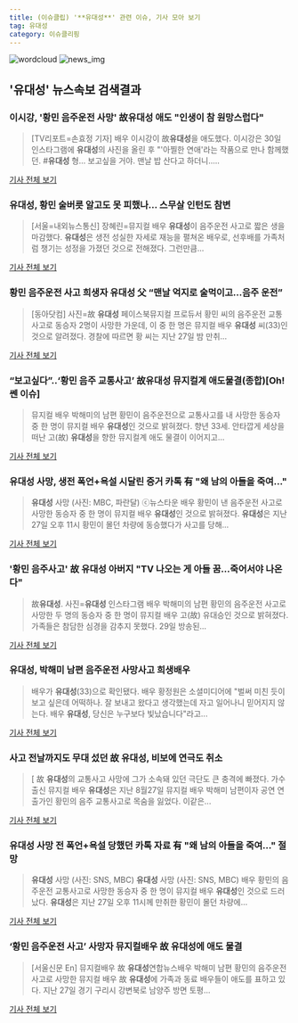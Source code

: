 ```yaml
---
title: (이슈클립) '**유대성**' 관련 이슈, 기사 모아 보기
tag: 유대성
category: 이슈클리핑
---
```

![wordcloud](https://s3.ap-northeast-2.amazonaws.com/lyrics101-wordcloud/2018-08-30-1535632296.png)
![news_img](https://user-images.githubusercontent.com/42597476/44507050-1206f400-a6e4-11e8-8d98-7ffbfebb353f.png)
## **'**유대성**'** 뉴스속보 검색결과
### 이시강, '황민 음주운전 사망' 故**유대성** 애도 "인생이 참 원망스럽다"

>[TV리포트=손효정 기자] 배우 이시강이 故**유대성**을 애도했다. 이시강은 30일 인스타그램에 **유대성**의 사진을 올린 후 "'아찔한 연애'라는 작품으로 만나 함께했던. #**유대성** 형… 보고싶을 거야. 맨날 밥 산다고 하더니.....

<a href="http://www.tvreport.co.kr/?c=news&m=newsview&idx=1077329" target="_blank">기사 전체 보기</a>

### **유대성**, 황민 술버릇 알고도 못 피했나… 스무살 인턴도 참변

>[서울=내외뉴스통신] 장혜린=뮤지컬 배우 **유대성**이 음주운전 사고로 짧은 생을 마감했다. **유대성**은 생전 성실한 자세로 재능을 펼쳐온 배우로, 선후배를 가족처럼 챙기는 성정을 가졌던 것으로 전해졌다. 그런만큼...

<a href="http://www.nbnnews.co.kr/news/articleView.html?idxno=172220" target="_blank">기사 전체 보기</a>

### 황민 음주운전 사고 희생자 **유대성** 父 “맨날 억지로 술먹이고…음주 운전”

>[동아닷컴] 사진=故 **유대성** 페이스북뮤지컬 프로듀서 황민 씨의 음주운전 교통사고로 동승자 2명이 사망한 가운데, 이 중 한 명은 뮤지컬 배우 **유대성** 씨(33)인 것으로 알려졌다. 경찰에 따르면 황 씨는 지난 27일 밤 만취...

<a href="http://news.donga.com/3/all/20180830/91755018/2" target="_blank">기사 전체 보기</a>

### “보고싶다”..‘황민 음주 교통사고’ 故**유대성** 뮤지컬계 애도물결(종합)[Oh!쎈 이슈]

>뮤지컬 배우 박해미의 남편 황민이 음주운전으로 교통사고를 내 사망한 동승자 중 한 명이 뮤지컬 배우 **유대성**인 것으로 밝혀졌다. 향년 33세. 안타깝게 세상을 떠난 고(故) **유대성**을 향한 뮤지컬계 애도 물결이 이어지고...

<a href="http://www.osen.co.kr/article/G1110978376" target="_blank">기사 전체 보기</a>

### **유대성** 사망, 생전 폭언+욕설 시달린 증거 카톡 有 "왜 남의 아들을 죽여…"

>**유대성** 사망 (사진: MBC, 파란달) ⓒ뉴스타운 배우 황민이 낸 음주운전 사고로 사망한 동승자 중 한 명이 뮤지컬 배우 **유대성**인 것으로 밝혀졌다. **유대성**은 지난 27일 오후 11시 황민이 몰던 차량에 동승했다가 사고를 당해...

<a href="http://www.newstown.co.kr/news/articleView.html?idxno=338659" target="_blank">기사 전체 보기</a>

### '황민 음주사고' 故 **유대성** 아버지 "TV 나오는 게 아들 꿈…죽어서야 나온다"

>故**유대성**. 사진=**유대성** 인스타그램 배우 박해미의 남편 황민의 음주운전 사고로 사망한 두 명의 동승자 중 한 명이 뮤지컬 배우 고(故) 유대승인 것으로 밝혀졌다. 가족들은 참담한 심경을 감추지 못했다. 29일 방송된...

<a href="http://sports.hankooki.com/lpage/entv/201808/sp20180830192432136730.htm" target="_blank">기사 전체 보기</a>

### **유대성**, 박해미 남편 음주운전 사망사고 희생배우

>배우가 **유대성**(33)으로 확인됐다. 배우 황정원은 소셜미디어에 "벌써 미친 듯이 보고 싶은데 어떡하나. 잘 보내고 왔다고 생각했는데 자고 일어나니 믿어지지 않는다. 배우 **유대성**, 당신은 누구보다 빛났습니다"라고...

<a href="http://www.newsis.com/view/?id=NISX20180830_0000405316&cID=10601&pID=10600" target="_blank">기사 전체 보기</a>

### 사고 전날까지도 무대 섰던 故 **유대성**, 비보에 연극도 취소

>[ 故 **유대성**의 교통사고 사망에 그가 소속돼 있던 극단도 큰 충격에 빠졌다. 가수 출신 뮤지컬 배우 **유대성**은 지난 8월27일 뮤지컬 배우 박해미 남편이자 공연 연출가인 황민의 음주 교통사고로 목숨을 잃었다. 이같은...

<a href="http://www.newsen.com/news_view.php?uid=201808301720261910" target="_blank">기사 전체 보기</a>

### **유대성** 사망 전 폭언+욕설 당했던 카톡 자료 有 "왜 남의 아들을 죽여…" 절망

>**유대성** 사망 (사진: SNS, MBC) **유대성** 사망 (사진: SNS, MBC) 배우 황민의 음주운전 교통사고로 사망한 동승자 중 한 명이 뮤지컬 배우 **유대성**인 것으로 드러났다. **유대성**은 지난 27일 오후 11시께 만취한 황민이 몰던 차량에...

<a href="http://www.dtnews24.com/news/articleView.html?idxno=524122" target="_blank">기사 전체 보기</a>

### ‘황민 음주운전 사고’ 사망자 뮤지컬배우 故 **유대성**에 애도 물결

>[서울신문 En] 뮤지컬배우 故 **유대성**연합뉴스배우 박해미 남편 황민의 음주운전 사고로 사망한 뮤지컬 배우 故 **유대성**에 가족과 동료 배우들이 애도를 표하고 있다. 지난 27일 경기 구리시 강변북로 남양주 방면 토평...

<a href="http://www.seoul.co.kr/news/newsView.php?id=20180830500050&wlog_tag3=naver" target="_blank">기사 전체 보기</a>


